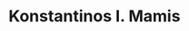 ---
title: "Konstantinos I. Mamis"
collection: students
permalink: /students/s13-mamis-2020
thesis: "Probabilistic responses of dynamical systems subjected to Gaussian coloured noise excitation. Foundations of a non-Markovian theory"
institute: "NTUA, Greece"
year: "2020"
type: "phd" # or diploma
current-affiliation-position: "Acting Instructor"
current-affiliation-institution: "Department of Applied Mathematics, University of Washington"
current-affiliation-country: "USA"
external-link: "https://amath.washington.edu/people/konstantinos-mamis"
---
